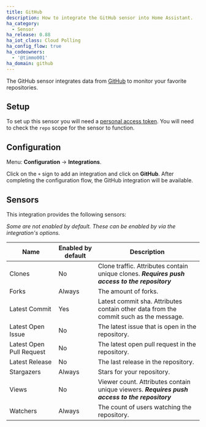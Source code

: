 ```yaml
---
title: GitHub
description: How to integrate the GitHub sensor into Home Assistant.
ha_category:
  - Sensor
ha_release: 0.88
ha_iot_class: Cloud Polling
ha_config_flow: true
ha_codeowners:
  - '@timmo001'
ha_domain: github
---
```


The GitHub sensor integrates data from [GitHub](https://github.com/) to monitor your favorite repositories.

## Setup

To set up this sensor you will need a [personal access token](https://github.com/settings/tokens). You will need to check the `repo` scope for the sensor to function.

## Configuration

Menu: **Configuration** -> **Integrations**.

Click on the `+` sign to add an integration and click on **GitHub**.
After completing the configuration flow, the GitHub integration will be available.

## Sensors

This integration provides the following sensors:

_Some are not enabled by default. These can be enabled by via the integration's options._

| Name                      | Enabled by default | Description                                                                                   |
| ------------------------- | ------------------ | --------------------------------------------------------------------------------------------- |
| Clones                    | No                 | Clone traffic. Attributes contain unique clones. **_Requires push access to the repository_** |
| Forks                     | Always            | The amount of forks.                                                                           |
| Latest Commit             | Yes                | Latest commit sha. Attributes contain other data from the commit such as the message.         |
| Latest Open Issue         | No                 | The latest issue that is open in the repository.                                              |
| Latest Open Pull Request  | No                 | The latest open pull request in the repository.                                               |
| Latest Release            | No                 | The last release in the repository.                                                           |
| Stargazers                | Always             | Stars for your repository.                                                                    |
| Views                     | No                 | Viewer count. Attributes contain unique viewers. **_Requires push access to the repository_** |
| Watchers                  | Always             | The count of users watching the repository.                                                   |
